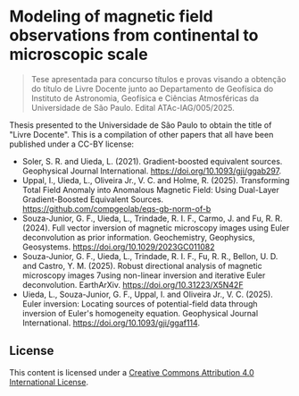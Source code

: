 # Modeling of magnetic field observations from continental to microscopic scale

> Tese apresentada para concurso títulos e provas visando a obtenção do título de Livre Docente junto ao Departamento de Geofísica do Instituto de Astronomia, Geofísica e Ciências Atmosféricas da Universidade de São Paulo. Edital ATAc-IAG/005/2025.

Thesis presented to the Universidade de São Paulo to obtain the title of "Livre Docente". This is a compilation of other papers that all have been published under a CC-BY license:

* Soler, S. R. and Uieda, L. (2021). Gradient-boosted equivalent sources. Geophysical Journal International. https://doi.org/10.1093/gji/ggab297.
* Uppal, I., Uieda, L., Oliveira Jr., V. C. and Holme, R. (2025). Transforming Total Field Anomaly into Anomalous Magnetic Field: Using Dual-Layer Gradient-Boosted Equivalent Sources. https://github.com/compgeolab/eqs-gb-norm-of-b
* Souza-Junior, G. F., Uieda, L., Trindade, R. I. F., Carmo, J. and Fu, R. R. (2024). Full vector inversion of magnetic microscopy images using Euler deconvolution as prior information. Geochemistry, Geophysics, Geosystems. https://doi.org/10.1029/2023GC011082
* Souza-Junior, G. F., Uieda, L., Trindade, R. I. F., Fu, R. R., Bellon, U. D. and Castro, Y. M. (2025). Robust directional analysis of magnetic microscopy images 7using non-linear inversion and iterative Euler deconvolution. EarthArXiv. https://doi.org/10.31223/X5N42F
* Uieda, L., Souza-Junior, G. F., Uppal, I. and Oliveira Jr., V. C. (2025). Euler inversion: Locating sources of potential-field data through inversion of Euler's homogeneity equation. Geophysical Journal International. https://doi.org/10.1093/gji/ggaf114.

## License

This content is licensed under a <a rel="license"
href="http://creativecommons.org/licenses/by/4.0/">Creative Commons Attribution
4.0 International License</a>.
